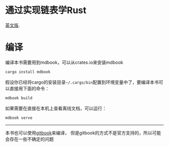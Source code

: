 # 通过实现链表学Rust

[英文版](https://rust-unofficial.github.io/too-many-lists/).

# 编译

编译本书需要用到mdbook，可以从crates.io来安装mdbook

```sh
cargo install mdbook
```

假设你已经将cargo的安装目录`~/.cargo/bin`配置到环境变量中了，要编译本书可以直接用下面的命令：

```sh
mdbook build
```

如果需要在直接在本机上查看离线文档，可以运行：

```sh
mdbook serve
```

---

本书也可以使用[gitbook](https://github.com/GitbookIO/gitbook)来编译，
但是gitbook的方式不是官方支持的，所以可能会存在一些不确定的问题
